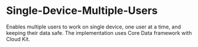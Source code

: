 # Single-Device-Multiple-Users
Enables multiple users to work on single device, one user at a time, and keeping their data safe. The implementation uses Core Data framework with Cloud Kit.
